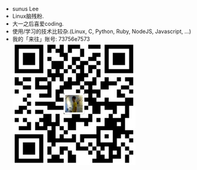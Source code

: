 * sunus Lee
* Linux脑残粉.
* 大一之后喜爱coding.
* 使用/学习的技术比较杂.(Linux, C, Python, Ruby, NodeJS, Javascript, ...)
* 我的「来往」账号: 73756e7573
![Laiwang](resources/laiwang.jpg)
